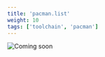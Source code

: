 ```yaml
---
title: 'pacman.list'
weight: 10
tags: ['toolchain', 'pacman']
---
```


![Coming soon](/img/coming-soon.png?lightbox=false)
